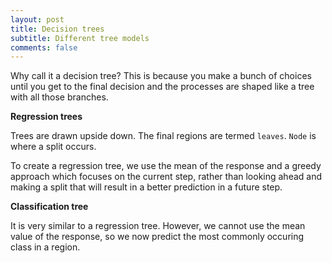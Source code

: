 ```yaml
---
layout: post
title: Decision trees
subtitle: Different tree models
comments: false
---
```

Why call it a decision tree? This is because you make a bunch of choices until you get to the final decision and the processes are shaped like a tree with all those branches.

**Regression trees**

Trees are drawn upside down. The final regions are termed `leaves`. `Node` is where a split occurs.

To create a regression tree, we use the mean of the response and a greedy approach which focuses on the current step, rather than looking ahead and making a split that will result in a better prediction in a future step.

**Classification tree**

It is very similar to a regression tree. However, we cannot use the mean value of the response, so we now predict the most commonly occuring class in a region.


